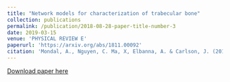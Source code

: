 ```yaml
---
title: "Network models for characterization of trabecular bone"
collection: publications
permalink: /publication/2018-08-28-paper-title-number-3
date: 2019-03-15
venue: 'PHYSICAL REVIEW E'
paperurl: 'https://arxiv.org/abs/1811.00092'
citation: 'Mondal, A., Nguyen, C. Ma, X, Elbanna, A. & Carlson, J. (2019). Network models for characterization of trabecular bone. Phys. Rev. E'
---
```


<a href='https://xiaomaresearch.github.io/files/papers/pre_network_bone_2019.pdf'>Download paper here</a>

